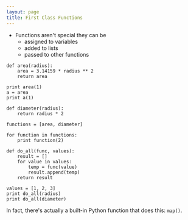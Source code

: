 ```yaml
---
layout: page
title: First Class Functions
---
```


* Functions aren't special they can be
  * assigned to variables
  * added to lists
  * passed to other functions

```
def area(radius):
    area = 3.14159 * radius ** 2
	return area

print area(1)
a = area
print a(1)

def diameter(radius):
    return radius * 2

functions = [area, diameter]

for function in functions:
    print function(2)
```

```
def do_all(func, values):
    result = []
	for value in values:
	    temp = func(value)
		result.append(temp)
	return result

values = [1, 2, 3]
print do_all(radius)
print do_all(diameter)
```

In fact, there's actually a built-in Python function that does this: `map()`.
